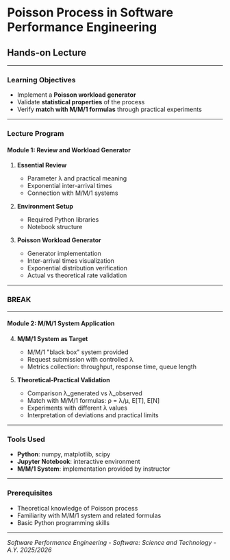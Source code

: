 # Poisson Process in Software Performance Engineering
## Hands-on Lecture

---

### **Learning Objectives**
- Implement a **Poisson workload generator**
- Validate **statistical properties** of the process
- Verify **match with M/M/1 formulas** through practical experiments

---

### **Lecture Program**

#### **Module 1: Review and Workload Generator**
1. **Essential Review**
   - Parameter λ and practical meaning
   - Exponential inter-arrival times
   - Connection with M/M/1 systems

2. **Environment Setup**
   - Required Python libraries
   - Notebook structure

3. **Poisson Workload Generator**
   - Generator implementation
   - Inter-arrival times visualization
   - Exponential distribution verification
   - Actual vs theoretical rate validation

---

### **BREAK**

---

#### **Module 2: M/M/1 System Application**
4. **M/M/1 System as Target**
   - M/M/1 "black box" system provided
   - Request submission with controlled λ
   - Metrics collection: throughput, response time, queue length

5. **Theoretical-Practical Validation**
   - Comparison λ_generated vs λ_observed
   - Match with M/M/1 formulas: ρ = λ/μ, E[T], E[N]
   - Experiments with different λ values
   - Interpretation of deviations and practical limits

---

### **Tools Used**
- **Python**: numpy, matplotlib, scipy
- **Jupyter Notebook**: interactive environment
- **M/M/1 System**: implementation provided by instructor

---

### **Prerequisites**
- Theoretical knowledge of Poisson process
- Familiarity with M/M/1 system and related formulas
- Basic Python programming skills

---

*Software Performance Engineering - Software: Science and Technology - A.Y. 2025/2026*